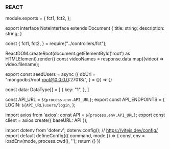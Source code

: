 
### REACT

module.exports = {
  fct1,
  fct2,
};

export interface NoteInterface extends Document {
  title: string;
  description: string;
}

const {
  fct1,
  fct2,
} = require("../controllers/fct");

ReactDOM.createRoot(document.getElementById('root') as HTMLElement).render()
const videoNames = response.data.map((video) => video.filename);

export const seedUsers = async ({
  dbUrl = "mongodb://root:root@0.0.0.0:27018/",
} = {}) => {}

<div {...ModulesStyle} style={{ backgroundColor: theme.darkTheme ? "#342525" : "#ffffff" }}>

const data: DataType[] = [
  {
    key: "1",
  },
]

const API_URL = `${process.env.API_URL}`;
export const API_ENDPOINTS = {
  LOGIN: `${API_URL}users/login`,
};

import axios from 'axios';
const API = `${process.env.API_URL}`;
export const client = axios.create({ baseURL: API });

import dotenv from 'dotenv';
dotenv.config();
// https://vitejs.dev/config/
export default defineConfig(({ command, mode }) => {
  const env = loadEnv(mode, process.cwd(), '');
  return {}
})
